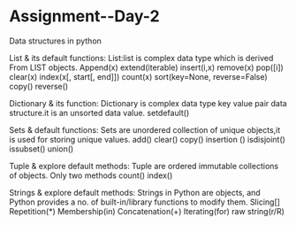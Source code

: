 # Assignment--Day-2
Data structures in python 

List & its default  functions:
List:list is complex data type which is derived From LIST objects.
 Append(x)
extend(iterable)
insert(i,x)
remove(x)
pop([i])
clear(x)
index(x[, start[, end]])
count(x)
sort(key=None, reverse=False)
copy()
reverse()



Dictionary  & its function:
Dictionary is complex data type key value pair data structure.it is an unsorted data value. 
setdefault()


Sets & default  functions:
Sets are unordered collection  of unique objects,it is used for storing unique  values.
add()
clear()
copy()
insertion ()
isdisjoint()
issubset()
union()


Tuple & explore default  methods:
Tuple are ordered immutable collections  of objects.
Only two methods
count()
index()


Strings & explore default  methods:
Strings in Python are objects, and Python provides a no. of built-in/library functions to modify them.
Slicing[]
Repetition(*)
Membership(in)
Concatenation(+)
Iterating(for)
raw string(r/R)





